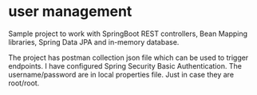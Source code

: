 # user management

Sample project to work with SpringBoot REST controllers, Bean Mapping libraries, Spring Data JPA and in-memory database.

The project has postman collection json file which can be used to trigger endpoints.  I have configured Spring Security Basic Authentication.  The username/password are in local properties file.  Just in case they are root/root.



